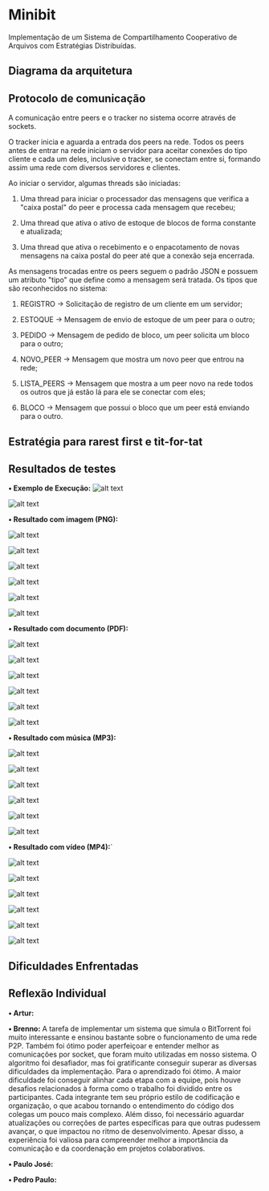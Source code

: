 # Minibit

Implementação de um Sistema de Compartilhamento Cooperativo de Arquivos com Estratégias Distribuídas.

## Diagrama da arquitetura

## Protocolo de comunicação

A comunicação entre peers e o tracker no sistema ocorre através de sockets.

O tracker inicia e aguarda a entrada dos peers na rede. Todos os peers antes de entrar na rede iniciam o servidor para aceitar conexões do tipo cliente e cada um deles, inclusive o tracker, se conectam entre si, formando assim uma rede com diversos servidores e clientes.

Ao iniciar o servidor, algumas threads são iniciadas:

1. Uma thread para iniciar o processador das mensagens  que verifica a "caixa postal" do peer e processa cada mensagem que recebeu;

2. Uma thread que ativa o ativo de estoque de blocos de forma constante e atualizada;

3. Uma thread que ativa o recebimento e o enpacotamento de novas mensagens na caixa postal do peer até que a conexão seja encerrada.

As mensagens trocadas entre os peers seguem o padrão JSON e possuem um atributo "tipo" que define como a mensagem será tratada. Os tipos que são reconhecidos no sistema:

1. REGISTRO -> Solicitação de registro de um cliente em um servidor;

2. ESTOQUE -> Mensagem de envio de estoque de um peer para o outro;

3. PEDIDO -> Mensagem de pedido de bloco, um peer solicita um bloco para o outro;

4. NOVO_PEER -> Mensagem que mostra um novo peer que entrou na rede;

5. LISTA_PEERS -> Mensagem que mostra a um peer novo na rede todos os outros que já estão lá para ele se conectar com eles;

6. BLOCO -> Mensagem que possui o bloco que um peer está enviando para o outro.

## Estratégia para rarest first e tit-for-tat

## Resultados de testes

**• Exemplo de Execução:**
![alt text](img/image-13.png)

![alt text](img/image-15.png)

**• Resultado com imagem (PNG):**

![alt text](img/image-22.png)

![alt text](img/image-23.png)

![alt text](img/image-24.png)

![alt text](img/image-25.png)

![alt text](img/image-26.png)

![alt text](img/image-27.png)

**• Resultado com documento (PDF):**

![alt text](img/image.png)

![alt text](img/image-1.png)

![alt text](img/image-2.png)

![alt text](img/image-3.png)

![alt text](img/image-4.png)

![alt text](img/image-34.png)

**• Resultado com música (MP3):**

![alt text](img/image-28.png)

![alt text](img/image-29.png)

![alt text](img/image-30.png)

![alt text](img/image-31.png)

![alt text](img/image-32.png)

![alt text](img/image-33.png)

**• Resultado com vídeo (MP4):**`

![alt text](img/image-16.png)

![alt text](img/image-17.png)

![alt text](img/image-18.png)

![alt text](img/image-19.png)

![alt text](img/image-20.png)

![alt text](img/image-21.png)

## Dificuldades Enfrentadas

## Reflexão Individual

**• Artur:**

**• Brenno:** 
A tarefa de implementar um sistema que simula o BitTorrent foi muito interessante e ensinou bastante sobre o funcionamento de uma rede P2P. Também foi ótimo poder aperfeiçoar e entender melhor as comunicações por socket, que foram muito utilizadas em nosso sistema. O algoritmo foi desafiador, mas foi gratificante conseguir superar as diversas dificuldades da implementação. Para o aprendizado foi ótimo. A maior dificuldade foi conseguir alinhar cada etapa com a equipe, pois houve desafios relacionados à forma como o trabalho foi dividido entre os participantes. Cada integrante tem seu próprio estilo de codificação e organização, o que acabou tornando o entendimento do código dos colegas um pouco mais complexo. Além disso, foi necessário aguardar atualizações ou correções de partes específicas para que outras pudessem avançar, o que impactou no ritmo de desenvolvimento. Apesar disso, a experiência foi valiosa para compreender melhor a importância da comunicação e da coordenação em projetos colaborativos.

**• Paulo José:**

**• Pedro Paulo:**
